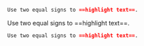 ```md
Use two equal signs to ==highlight text==.
```

Use two equal signs to ==highlight text==.

```md
Use two equal signs to ==highlight text==.
```



